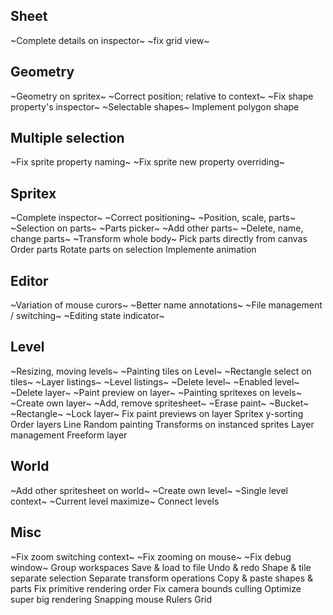 

## Sheet
~Complete details on inspector~
~fix grid view~

## Geometry
~Geometry on spritex~
~Correct position; relative to context~
~Fix shape property's inspector~
~Selectable shapes~
Implement polygon shape

## Multiple selection
~Fix sprite property naming~
~Fix sprite new property overriding~

## Spritex
~Complete inspector~
~Correct positioning~
~Position, scale, parts~
~Selection on parts~
~Parts picker~
~Add other parts~
~Delete, name, change parts~
~Transform whole body~
Pick parts directly from canvas
Order parts
Rotate parts on selection
Implemente animation

## Editor
~Variation of mouse curors~
~Better name annotations~
~File management / switching~
~Editing state indicator~

## Level
~Resizing, moving levels~
~Painting tiles on Level~
~Rectangle select on tiles~
~Layer listings~
~Level listings~
~Delete level~
~Enabled level~
~Delete layer~
~Paint preview on layer~
~Painting spritexes on levels~
~Create own layer~
~Add, remove spritesheet~
~Erase paint~
~Bucket~
~Rectangle~
~Lock layer~
Fix paint previews on layer
Spritex y-sorting
Order layers
Line
Random painting 
Transforms on instanced sprites 
Layer management 
Freeform layer 



## World
~Add other spritesheet on world~
~Create own level~
~Single level context~
~Current level maximize~
Connect levels 


## Misc
~Fix zoom switching context~
~Fix zooming on mouse~
~Fix debug window~
Group workspaces
Save & load to file
Undo & redo
Shape & tile separate selection
Separate transform operations
Copy & paste shapes & parts 
Fix primitive rendering order
Fix camera bounds culling
Optimize super big rendering
Snapping mouse
Rulers 
Grid


